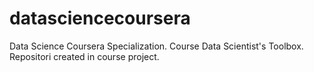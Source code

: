 # datasciencecoursera
Data Science Coursera Specialization. Course Data Scientist's Toolbox. Repositori created in course project.
